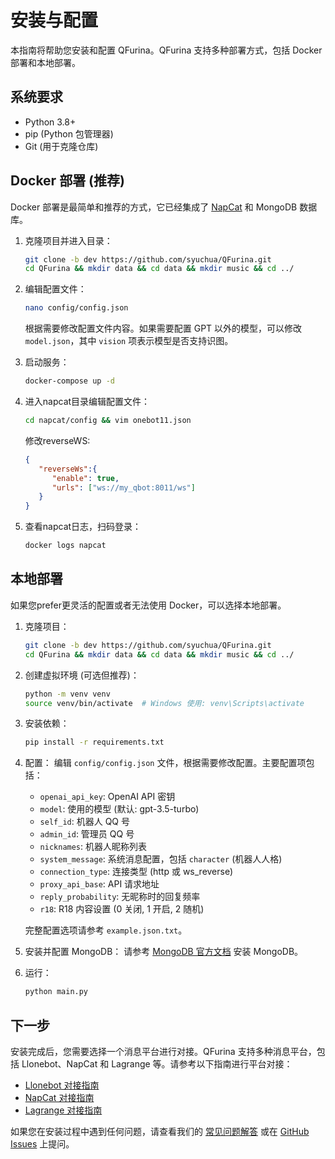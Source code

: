 # 安装与配置

本指南将帮助您安装和配置 QFurina。QFurina 支持多种部署方式，包括 Docker 部署和本地部署。

## 系统要求

- Python 3.8+
- pip (Python 包管理器)
- Git (用于克隆仓库)

## Docker 部署 (推荐)

Docker 部署是最简单和推荐的方式，它已经集成了 [NapCat](https://github.com/NapNeko/NapCatQQ) 和 MongoDB 数据库。

1. 克隆项目并进入目录：

   ```bash
   git clone -b dev https://github.com/syuchua/QFurina.git
   cd QFurina && mkdir data && cd data && mkdir music && cd ../
   ```

2. 编辑配置文件：

   ```bash
   nano config/config.json
   ```

   根据需要修改配置文件内容。如果需要配置 GPT 以外的模型，可以修改 `model.json`，其中 `vision` 项表示模型是否支持识图。

3. 启动服务：

   ```bash
   docker-compose up -d
   ```

4. 进入napcat目录编辑配置文件：

   ```bash
   cd napcat/config && vim onebot11.json
   ```
   修改reverseWS:
   ```json
   {
      "reverseWs":{
         "enable": true,
         "urls": ["ws://my_qbot:8011/ws"]
      }
   }


5. 查看napcat日志，扫码登录：

   ```bash
   docker logs napcat
   ```

## 本地部署

如果您prefer更灵活的配置或者无法使用 Docker，可以选择本地部署。

1. 克隆项目：

   ```bash
   git clone -b dev https://github.com/syuchua/QFurina.git
   cd QFurina && mkdir data && cd data && mkdir music && cd ../
   ```

2. 创建虚拟环境 (可选但推荐)：

   ```bash
   python -m venv venv
   source venv/bin/activate  # Windows 使用: venv\Scripts\activate
   ```

3. 安装依赖：

   ```bash
   pip install -r requirements.txt
   ```

4. 配置：
   编辑 `config/config.json` 文件，根据需要修改配置。主要配置项包括：

   - `openai_api_key`: OpenAI API 密钥
   - `model`: 使用的模型 (默认: gpt-3.5-turbo)
   - `self_id`: 机器人 QQ 号
   - `admin_id`: 管理员 QQ 号
   - `nicknames`: 机器人昵称列表
   - `system_message`: 系统消息配置，包括 `character` (机器人人格)
   - `connection_type`: 连接类型 (http 或 ws_reverse)
   - `proxy_api_base`: API 请求地址
   - `reply_probability`: 无昵称时的回复频率
   - `r18`: R18 内容设置 (0 关闭, 1 开启, 2 随机)

   完整配置选项请参考 `example.json.txt`。

5. 安装并配置 MongoDB：
   请参考 [MongoDB 官方文档](https://docs.mongodb.com/manual/installation/) 安装 MongoDB。

6. 运行：

   ```bash
   python main.py
   ```

## 下一步

安装完成后，您需要选择一个消息平台进行对接。QFurina 支持多种消息平台，包括 Llonebot、NapCat 和 Lagrange 等。请参考以下指南进行平台对接：

- [Llonebot 对接指南](/guide/platforms/llonebot.html)
- [NapCat 对接指南](/guide/platforms/napcat.html)
- [Lagrange 对接指南](/guide/platforms/lagrange.html)

如果您在安装过程中遇到任何问题，请查看我们的 [常见问题解答](/guide/faq.html) 或在 [GitHub Issues](https://github.com/syuchua/QFurina/issues) 上提问。